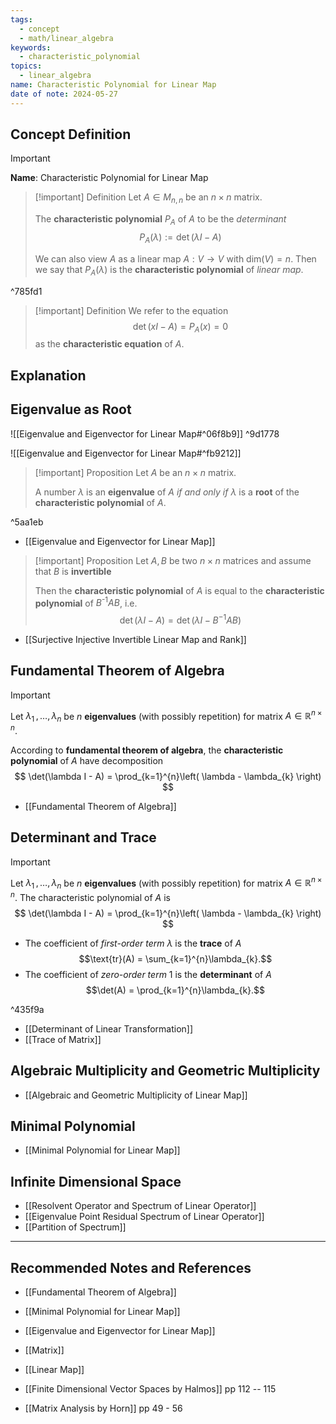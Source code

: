 ```yaml
---
tags:
  - concept
  - math/linear_algebra
keywords:
  - characteristic_polynomial
topics:
  - linear_algebra
name: Characteristic Polynomial for Linear Map
date of note: 2024-05-27
---
```


## Concept Definition

>[!important]
>**Name**: Characteristic Polynomial for Linear Map

>[!important] Definition
>Let $A\in M_{n,n}$ be an $n\times n$ matrix.
>
>The **characteristic polynomial** $P_A$ of $A$ to be the *determinant*
>$$
>P_{A}(\lambda) := \det \left(\lambda I - A\right)
>$$ 
>
>We can also view $A$ as a linear map $A: V\to V$ with $\text{dim}(V) =n$. Then we say that $P_{A}(\lambda)$ is the **characteristic polynomial** of *linear map*.

^785fd1

>[!important] Definition
>We refer to the equation $$\det(x I - A) = P_{A}(x) = 0$$ as the **characteristic equation** of $A$.


## Explanation



## Eigenvalue as Root

![[Eigenvalue and Eigenvector for Linear Map#^06f8b9]] ^9d1778

![[Eigenvalue and Eigenvector for Linear Map#^fb9212]]

>[!important] Proposition
>Let $A$ be an $n \times n$ matrix. 
>
>A number $\lambda$ is an **eigenvalue** of $A$ *if and only if* $\lambda$ is a **root** of the **characteristic polynomial** of $A$.

^5aa1eb

- [[Eigenvalue and Eigenvector for Linear Map]]


>[!important] Proposition
>Let $A, B$ be two $n \times n$ matrices and assume that $B$ is **invertible**
>
>Then the **characteristic polynomial** of $A$ is equal to  the **characteristic polynomial** of $B^{\text{-1}}AB$, i.e. $$\det \left(\lambda I - A\right) = \det \left(\lambda I - B^{-1} A B\right)$$

- [[Surjective Injective Invertible Linear Map and Rank]]

## Fundamental Theorem of Algebra

>[!important]
>Let $\lambda_{1} \,{,}\ldots{,}\,\lambda_{n}$ be $n$ **eigenvalues** (with possibly repetition) for matrix $A\in \mathbb{R}^{n\times n}$.
>
>According to **fundamental theorem of algebra**, the **characteristic polynomial** of $A$ have decomposition
>$$
>\det(\lambda I - A) = \prod_{k=1}^{n}\left( \lambda - \lambda_{k} \right)
>$$

- [[Fundamental Theorem of Algebra]]


## Determinant and Trace

>[!important]
>Let $\lambda_{1} \,{,}\ldots{,}\,\lambda_{n}$ be $n$ **eigenvalues** (with possibly repetition) for matrix $A\in \mathbb{R}^{n\times n}$. The characteristic polynomial of $A$ is 
>$$
>\det(\lambda I - A) = \prod_{k=1}^{n}\left( \lambda - \lambda_{k} \right)
>$$
>
>- The coefficient of *first-order term* $\lambda$ is the **trace** of $A$ $$\text{tr}(A) = \sum_{k=1}^{n}\lambda_{k}.$$
>- The coefficient of *zero-order term* $1$ is the **determinant** of $A$ $$\det(A) = \prod_{k=1}^{n}\lambda_{k}.$$

^435f9a

- [[Determinant of Linear Transformation]]
- [[Trace of Matrix]]



## Algebraic Multiplicity and Geometric Multiplicity

- [[Algebraic and Geometric Multiplicity of Linear Map]]


## Minimal Polynomial 

- [[Minimal Polynomial for Linear Map]]


## Infinite Dimensional Space

- [[Resolvent Operator and Spectrum of Linear Operator]]
- [[Eigenvalue Point Residual Spectrum of Linear Operator]]
- [[Partition of Spectrum]]




-----------
##  Recommended Notes and References

- [[Fundamental Theorem of Algebra]]

- [[Minimal Polynomial for Linear Map]]
- [[Eigenvalue and Eigenvector for Linear Map]]
- [[Matrix]]
- [[Linear Map]]




- [[Finite Dimensional Vector Spaces by Halmos]] pp 112 -- 115
- [[Matrix Analysis by Horn]] pp 49 - 56